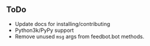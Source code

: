 ToDo
----

- Update docs for installing/contributing
- Python3k/PyPy support
- Remove unused `msg` args from feedbot.bot methods.
